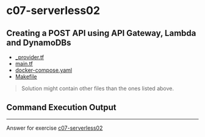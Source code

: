 # c07-serverless02

## Creating a POST API using API Gateway, Lambda and DynamoDBs

- [_provider.tf](_provider.tf)
- [main.tf](main.tf)
- [docker-compose.yaml](docker-compose.yaml)
- [Makefile](Makefile)

> Solution might contain other files than the ones listed above.

## Command Execution Output

<!-- Don't change anything below this point-->
<!-- Before commiting, remove both commented lines--> 
***
Answer for exercise [c07-serverless02](https://github.com/devopsacademyau/academy/blob/22bc97543c8193afc157cb3bc12e876d642c75ac/classes/07class/exercises/c07-serverless02/README.md)
